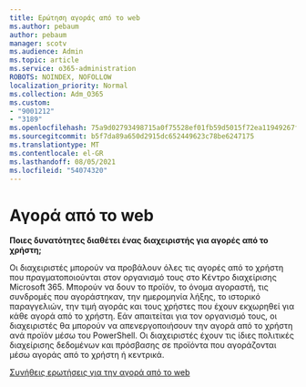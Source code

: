 ```yaml
---
title: Ερώτηση αγοράς από το web
ms.author: pebaum
author: pebaum
manager: scotv
ms.audience: Admin
ms.topic: article
ms.service: o365-administration
ROBOTS: NOINDEX, NOFOLLOW
localization_priority: Normal
ms.collection: Adm_O365
ms.custom:
- "9001212"
- "3189"
ms.openlocfilehash: 75a9d02793498715a0f75528ef01fb59d5015f72ea11949267f2a7d36ff19550
ms.sourcegitcommit: b5f7da89a650d2915dc652449623c78be6247175
ms.translationtype: MT
ms.contentlocale: el-GR
ms.lasthandoff: 08/05/2021
ms.locfileid: "54074320"
---
```

# <a name="self-service-purchase"></a>Αγορά από το web

**Ποιες δυνατότητες διαθέτει ένας διαχειριστής για αγορές από το χρήστη;**

Οι διαχειριστές μπορούν να προβάλουν όλες τις αγορές από το χρήστη που πραγματοποιούνται στον οργανισμό τους στο Κέντρο διαχείρισης Microsoft 365. Μπορούν να δουν το προϊόν, το όνομα αγοραστή, τις συνδρομές που αγοράστηκαν, την ημερομηνία λήξης, το ιστορικό παραγγελιών, την τιμή αγοράς και τους χρήστες που έχουν εκχωρηθεί για κάθε αγορά από το χρήστη.  Εάν απαιτείται για τον οργανισμό τους, οι διαχειριστές θα μπορούν να απενεργοποιήσουν την αγορά από το χρήστη ανά προϊόν μέσω του PowerShell.  Οι διαχειριστές έχουν τις ίδιες πολιτικές διαχείρισης δεδομένων και πρόσβασης σε προϊόντα που αγοράζονται μέσω αγοράς από το χρήστη ή κεντρικά.

[Συνήθεις ερωτήσεις για την αγορά από το web](https://aka.ms/self-service-purchase-faq)


